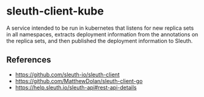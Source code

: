 # sleuth-client-kube

A service intended to be run in kubernetes that listens for new replica sets in all namespaces, extracts deployment information from the annotations on the replica sets, and then published the deployment information to Sleuth.

## References
- https://github.com/sleuth-io/sleuth-client
- https://github.com/MatthewDolan/sleuth-client-go
- https://help.sleuth.io/sleuth-api#rest-api-details


